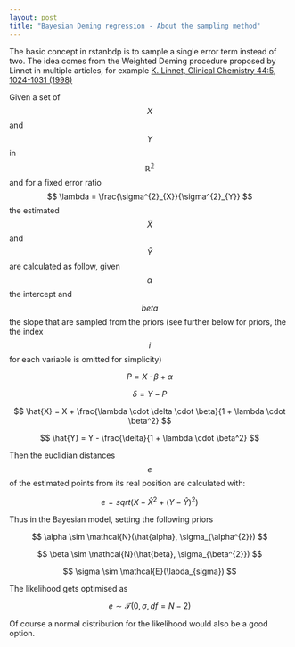 ```yaml
---
layout: post
title: "Bayesian Deming regression - About the sampling method"
---
```


The basic concept in rstanbdp is to sample a single error term instead of two. The
idea comes from the Weighted Deming procedure proposed by Linnet in multiple
articles, for example [K. Linnet, Clinical Chemistry 44:5, 1024-1031 (1998)](https://doi.org/10.1093/clinchem/44.5.1024)

Given a set of $$ X $$ and $$ Y $$ in $$ \mathbb{R^{2}} $$ and for a fixed error ratio $$ \lambda = \frac{\sigma^{2}_{X}}{\sigma^{2}_{Y}} $$ the estimated $$ \hat{X} $$ and $$ \hat{Y}$$ are calculated as follow, given $$ \alpha$$ the intercept and $$ beta $$ the slope that are sampled from the priors (see further below for priors, the the index $$ i $$ for each variable is omitted for simplicity)

$$ P = X \cdot \beta + \alpha  $$

$$  \delta = Y - P  $$

$$  \hat{X} = X + \frac{\lambda \cdot \delta \cdot \beta}{1 + \lambda \cdot \beta^2} $$

$$  \hat{Y} = Y - \frac{\delta}{1 + \lambda \cdot \beta^2} $$


Then the euclidian distances $$ e $$ of the estimated points from its real position are calculated with:


$$  e = sqrt{(X - \hat{X}^{2} + (Y - \hat{Y})^{2})}  $$


Thus in the Bayesian model, setting the following priors

$$ \alpha \sim \mathcal{N}(\hat{alpha}, \sigma_{\alpha^{2}}) $$

$$ \beta \sim \mathcal{N}(\hat{beta}, \sigma_{\beta^{2}}) $$

$$ \sigma \sim \mathcal{E}(\labda_{sigma}) $$



The likelihood gets optimised as

$$ e \sim \mathcal{T}(0,\sigma,df=N-2)  $$

Of course a normal distribution for the likelihood would also be a good option.




